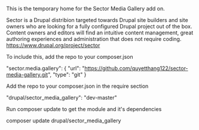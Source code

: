 This is the temporary home for the Sector Media Gallery add on.

Sector is a Drupal distribion targeted towards Drupal site builders and site owners who are looking for a fully configured Drupal project out of the box. Content owners and editors will find an intuitive content management, great authoring experiences and administration that does not require coding. https://www.drupal.org/project/sector


To include this, add the repo to your composer.json

"sector.media.gallery": { "url": "https://github.com/quyetthang122/sector-media-gallery.git", "type": "git" } 

Add the repo to your composer.json in the require section

"drupal/sector_media_gallery": "dev-master"

Run composer update to get the module and it's dependencies

composer update drupal/sector_media_gallery
